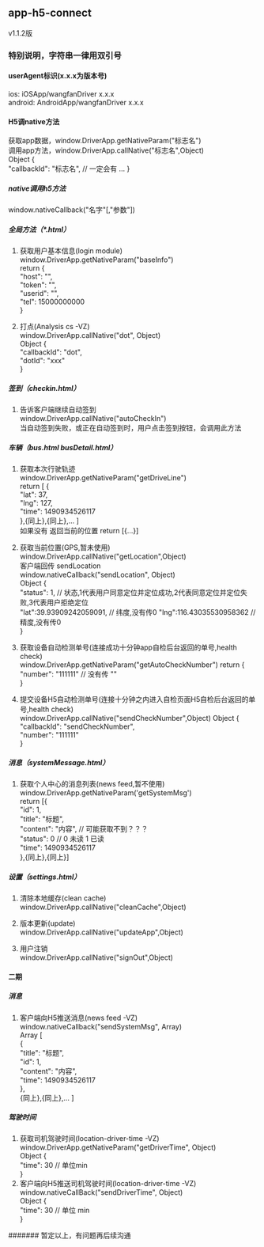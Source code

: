 ## app-h5-connect 	
v1.1.2版 	

### 特别说明，字符串一律用双引号 	

#### userAgent标识(x.x.x为版本号)    
ios: iOSApp/wangfanDriver x.x.x     
android: AndroidApp/wangfanDriver x.x.x     

#### H5调native方法 	
获取app数据，window.DriverApp.getNativeParam("标志名") 	
调用app方法，window.DriverApp.callNative("标志名",Object) 	
Object {    
    "callbackId": "标志名",     // 一定会有
    ...
} 

##### native调用h5方法 	
window.nativeCallback("名字"[,"参数"]) 	

##### 全局方法（*.html）  
1. 获取用户基本信息(login module)     
window.DriverApp.getNativeParam("baseInfo")     
return {    
    "host": "",      
    "token": "",    
    "userid": "",   
    "tel": 15000000000  
}  

1. 打点(Analysis cs -VZ)     
window.DriverApp.callNative("dot", Object)  
Object {    
    "callbackId": "dot",    
    "dotId": "xxx"      
}   

##### 签到（checkin.html）    
1. 告诉客户端继续自动签到  
window.DriverApp.callNative("autoCheckIn")     
当自动签到失败，或正在自动签到时，用户点击签到按钮，会调用此方法 

##### 车辆（bus.html busDetail.html）   
1. 获取本次行驶轨迹     
window.DriverApp.getNativeParam("getDriveLine")     
return [
    {   
        "lat": 37,  
        "lng": 127,     
        "time": 1490934526117   
    },{同上},{同上},...
]   
如果没有 返回当前的位置 return [{...}]

1. 获取当前位置(GPS,暂未使用)   
window.DriverApp.callNative("getLocation",Object)   
客户端回传  sendLocation   
window.nativeCallback("sendLocation", Object)    
Object {    
    "status": 1,    // 状态,1代表用户同意定位并定位成功,2代表同意定位并定位失败,3代表用户拒绝定位   
    "lat":39.93909242059091,  // 纬度,没有传0
    "lng":116.43035530958362 // 精度,没有传0  
}   

1. 获取设备自动检测单号(连接成功十分钟app自检后台返回的单号,health check)   
window.DriverApp.getNativeParam("getAutoCheckNumber") 
return {    
    "number": "111111" // 没有传 ""    
}   

1. 提交设备H5自动检测单号(连接十分钟之内进入自检页面H5自检后台返回的单号,health check)   
window.DriverApp.callNative("sendCheckNumber",Object) 
Object {    
    "callbackId": "sendCheckNumber",    
    "number": "111111"      
}   


##### 消息（systemMessage.html）    
1. 获取个人中心的消息列表(news feed,暂不使用)  
window.DriverApp.getNativeParam('getSystemMsg')   
return [{   
    "id": 1,    
    "title": "标题",  
    "content": "内容",  // 可能获取不到？？？      
    "status": 0 // 0 未读 1 已读    
    "time": 1490934526117       
},{同上},{同上}]    


##### 设置（settings.html）     
1. 清除本地缓存(clean cache)  
window.DriverApp.callNative("cleanCache",Object)    

1. 版本更新(update)     
window.DriverApp.callNative("updateApp",Object)     
        
1. 用户注销     
window.DriverApp.callNative("signOut",Object)   

#### 二期  
##### 消息    
1. 客户端向H5推送消息(news feed -VZ)   
window.nativeCallback("sendSystemMsg", Array)  
Array [     
    {   
        "title": "标题",  
        "id": 1,    
        "content": "内容",    
        "time": 1490934526117   
    },  
    {同上},{同上},...
]   

##### 驾驶时间  
1. 获取司机驾驶时间(location-driver-time -VZ)   
window.DriverApp.getNativeParam("getDriverTime", Object)   
Object {        
    "time": 30  // 单位min    
}   
1. 客户端向H5推送司机驾驶时间(location-driver-time -VZ)   
window.nativeCallBack("sendDriverTime", Object)     
Object {    
    "time": 30 // 单位 min    
}   



####### 暂定以上，有问题再后续沟通 	